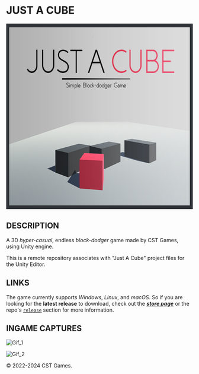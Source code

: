 # JUST A CUBE

<p align="center">
  <img src="Ingame_Captures/Cover_Art.png" width="630" height="500">
</p>

## DESCRIPTION
A 3D _hyper-casual_, endless _block-dodger_ game made by CST Games, using Unity engine.

This is a remote repository associates with "Just A Cube" project files for the Unity Editor.

## LINKS
The game currently supports _Windows_, _Linux_, and _macOS_. So if you are looking for the __latest release__ to download, check out the [___store page___](https://constance012.itch.io/just-a-cube) or the repo's [`release`](https://github.com/constance012/Just_A_Cube/releases) section for more information.

## INGAME CAPTURES
![Gif_1](https://media.giphy.com/media/DRB2n6WmWwOiN1hoHD/giphy.gif)

![Gif_2](https://media.giphy.com/media/VyyU8E1rOtviEcVcuA/giphy.gif)

© 2022-2024 CST Games.